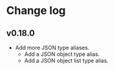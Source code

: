 # Change log

## v0.18.0
- Add more JSON type aliases.
  - Add a JSON object type alias.
  - Add a JSON object list type alias.
